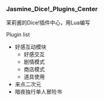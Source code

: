 ### Jasmine_Dice!_Plugins_Center

茉莉酱的Dice!插件中心，用Lua编写

Plugin list

+ 好感互动模块
  + 好感交互
  + 剧情模式
  + 商店模式
  + 道具使用
+ 来点二次元
+ 暗夜独行单人冒险书

